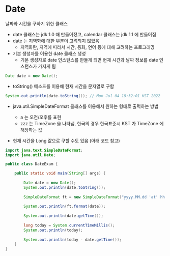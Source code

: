 # Date
날짜와 시간을 구하기 위한 클래스
- date 클래스는 jdk 1.0 때 만들어졌고, calendar 클래스는 jdk 1.1 에 만들어짐
- date 는 지역화에 대한 부분이 고려되지 않았음
  - 지역화란, 지역에 따라서 시간, 통화, 언어 등에 대해 고려하는 프로그래밍
- 기본 생성자를 이용한 date 클래스 생성
  - 기본 생성자로 date 인스턴스를 만들게 되면 현재 시간과 날짜 정보를 date 인스턴스가 가지게 됨
```java
Date date = new Date();
```

- toString() 메소드를 이용해 현재 시간을 문자열로 구함
```java
System.out.println(date.toString()); // Mon Jul 04 18:32:01 KST 2022
```

- java.util.SimpleDateFormat 클래스를 이용해서 원하는 형태로 출력하는 방법
  - a 는 오전/오후를 표현
  - zzz 는 TimeZone 을 나타냄, 한국의 경우 한국표준시 KST 가 TimeZone 에 해당하는 값

- 현재 시간을 Long 값으로 구할 수도 있음 (아래 코드 참고)

```java
import java.text.SimpleDateFormat;
import java.util.Date;

public class DateExam {

	public static void main(String[] args) {
		
		Date date = new Date();
		System.out.println(date.toString());
		
		SimpleDateFormat ft = new SimpleDateFormat("yyyy.MM.dd 'at' hh:mm:ss a zzz");
		
		System.out.println(ft.format(date));
		
		System.out.println(date.getTime());
		
		long today = System.currentTimeMillis();
		System.out.println(today);
		
		System.out.println(today - date.getTime());
	}
}
```
